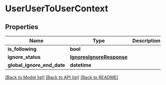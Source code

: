 # UserUserToUserContext

## Properties
Name | Type | Description | Notes
------------ | ------------- | ------------- | -------------
**is_following** | **bool** |  | [optional] 
**ignore_status** | [**IgnoresIgnoreResponse**](IgnoresIgnoreResponse.md) |  | [optional] 
**global_ignore_end_date** | **datetime** |  | [optional] 

[[Back to Model list]](../README.md#documentation-for-models) [[Back to API list]](../README.md#documentation-for-api-endpoints) [[Back to README]](../README.md)


